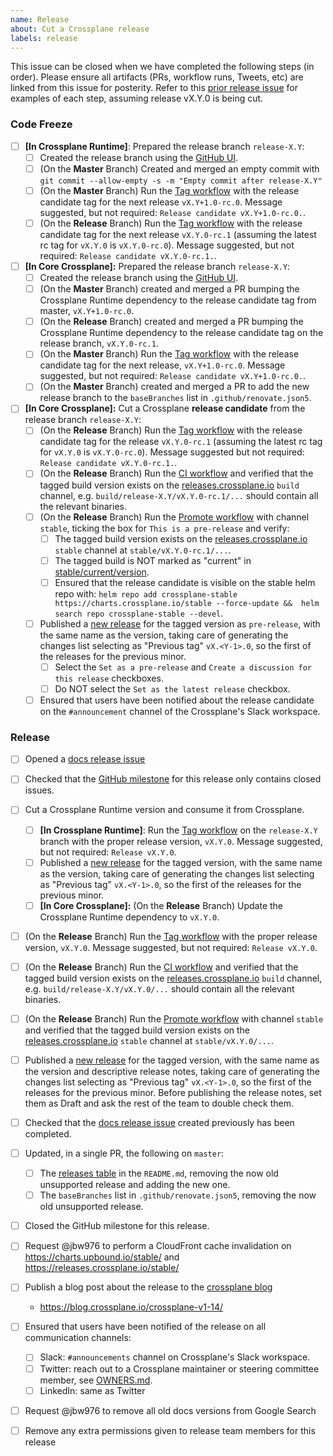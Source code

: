 ```yaml
---
name: Release
about: Cut a Crossplane release
labels: release
---
```


<!--
Issue title should be in the following format:

    Cut vX.Y.0 Release on DATE

For example:

    Cut v1.3.0 on June 29, 2021.

Please assign the release manager to the issue.
-->

This issue can be closed when we have completed the following steps (in order).
Please ensure all artifacts (PRs, workflow runs, Tweets, etc) are linked from
this issue for posterity. Refer to this [prior release issue][release-1.14.0] for
examples of each step, assuming release vX.Y.0 is being cut.

### Code Freeze

- [ ] **[In Crossplane Runtime]**: Prepared the release branch `release-X.Y`:
  - [ ] Created the release branch using the [GitHub UI][create-branch].
  - [ ] (On the **Master** Branch) Created and merged an empty commit with `git commit --allow-empty -s -m "Empty commit after release-X.Y"`
  - [ ] (On the **Master** Branch) Run the [Tag workflow][tag-workflow-runtime] with the release candidate tag for the next release `vX.Y+1.0-rc.0`. Message suggested, but not required: `Release candidate vX.Y+1.0-rc.0.`.
  - [ ] (On the **Release** Branch) Run the [Tag workflow][tag-workflow-runtime] with the release candidate tag for the next release `vX.Y.0-rc.1` (assuming the latest rc tag for `vX.Y.0` is `vX.Y.0-rc.0`). Message suggested, but not required: `Release candidate vX.Y.0-rc.1.`.
- [ ] **[In Core Crossplane]:** Prepared the release branch `release-X.Y`:
  - [ ] Created the release branch using the [GitHub UI][create-branch].
  - [ ] (On the **Master** Branch) created and merged a PR bumping the Crossplane Runtime dependency to the release candidate tag from master, `vX.Y+1.0-rc.0`.
  - [ ] (On the **Release** Branch) created and merged a PR bumping the Crossplane Runtime dependency to the release candidate tag on the release branch, `vX.Y.0-rc.1`.
  - [ ] (On the **Master** Branch) Run the [Tag workflow][tag-workflow] with the release candidate tag for the next release, `vX.Y+1.0-rc.0`. Message suggested, but not required: `Release candidate vX.Y+1.0-rc.0.`.
  - [ ] (On the **Master** Branch) created and merged a PR to add the new release branch to the `baseBranches` list in `.github/renovate.json5`.
- [ ] **[In Core Crossplane]:** Cut a Crossplane **release candidate** from the release branch `release-X.Y`:
  - [ ] (On the **Release** Branch) Run the [Tag workflow][tag-workflow] with the release candidate tag for the release `vX.Y.0-rc.1` (assuming the latest rc tag for `vX.Y.0` is `vX.Y.0-rc.0`). Message suggested but not required: `Release candidate vX.Y.0-rc.1.`.
  - [ ] (On the **Release** Branch) Run the [CI workflow][ci-workflow] and verified that the tagged build version exists on the [releases.crossplane.io] `build` channel, e.g. `build/release-X.Y/vX.Y.0-rc.1/...` should contain all the relevant binaries.
  - [ ] (On the **Release** Branch) Run the [Promote workflow][promote-workflow] with channel `stable`, ticking the box for `This is a pre-release` and verify:
    - [ ] The tagged build version exists on the [releases.crossplane.io] `stable` channel at `stable/vX.Y.0-rc.1/...`.
    - [ ] The tagged build is NOT marked as "current" in [stable/current/version](https://releases.crossplane.io/stable/current/version).
    - [ ] Ensured that the release candidate is visible on the stable helm repo with: `helm repo add crossplane-stable https://charts.crossplane.io/stable --force-update &&  helm search repo crossplane-stable --devel`.
  - [ ] Published a [new release] for the tagged version as `pre-release`, with the same name as the version, taking care of generating the changes list selecting as "Previous tag" `vX.<Y-1>.0`, so the first of the releases for the previous minor.
    - [ ] Select the `Set as a pre-release` and `Create a discussion for this release` checkboxes. 
    - [ ] Do NOT select the `Set as the latest release` checkbox.
  - [ ] Ensured that users have been notified about the release candidate on the `#announcement` channel of the Crossplane's Slack workspace.

### Release

- [ ] Opened a [docs release issue]
- [ ] Checked that the [GitHub milestone] for this release only contains closed issues.
- [ ] Cut a Crossplane Runtime version and consume it from Crossplane.
  - [ ] **[In Crossplane Runtime]**: Run the [Tag workflow][tag-workflow-runtime] on the `release-X.Y` branch with the proper release version, `vX.Y.0`. Message suggested, but not required: `Release vX.Y.0`.
  - [ ] Published a [new release][new runtime release] for the tagged version, with the same name as the version, taking care of generating the changes list selecting as "Previous tag" `vX.<Y-1>.0`, so the first of the releases for the previous minor.
  - [ ] **[In Core Crossplane]:** (On the **Release** Branch) Update the Crossplane Runtime dependency to `vX.Y.0`.
- [ ] (On the **Release** Branch) Run the [Tag workflow][tag-workflow] with the proper release version, `vX.Y.0`. Message suggested, but not required: `Release vX.Y.0`.
- [ ] (On the **Release** Branch) Run the [CI workflow][ci-workflow] and verified that the tagged build version exists on the [releases.crossplane.io] `build` channel, e.g. `build/release-X.Y/vX.Y.0/...` should contain all the relevant binaries.
- [ ] (On the **Release** Branch) Run the [Promote workflow][promote-workflow] with channel `stable` and verified that the tagged build version exists on the [releases.crossplane.io] `stable` channel at `stable/vX.Y.0/...`.
- [ ] Published a [new release] for the tagged version, with the same name as the version and descriptive release notes, taking care of generating the changes list selecting as "Previous tag" `vX.<Y-1>.0`, so the first of the releases for the previous minor. Before publishing the release notes, set them as Draft and ask the rest of the team to double check them.
- [ ] Checked that the [docs release issue] created previously has been completed.
- [ ] Updated, in a single PR, the following on `master`:
  - [ ] The [releases table] in the `README.md`, removing the now old unsupported release and adding the new one.
  - [ ] The `baseBranches` list in `.github/renovate.json5`, removing the now old unsupported release.
- [ ] Closed the GitHub milestone for this release.
- [ ] Request @jbw976 to perform a CloudFront cache invalidation on https://charts.upbound.io/stable/ and https://releases.crossplane.io/stable/ 
- [ ] Publish a blog post about the release to the [crossplane blog]
  - https://blog.crossplane.io/crossplane-v1-14/
- [ ] Ensured that users have been notified of the release on all communication channels:
  - [ ] Slack: `#announcements` channel on Crossplane's Slack workspace.
  - [ ] Twitter: reach out to a Crossplane maintainer or steering committee member, see [OWNERS.md][owners].
  - [ ] LinkedIn: same as Twitter
- [ ] Request @jbw976 to remove all old docs versions from Google Search
- [ ] Remove any extra permissions given to release team members for this release


<!-- Named Links -->
[Code Freeze]: https://docs.crossplane.io/knowledge-base/guides/release-cycle/#code-freeze
[ci-workflow]: https://github.com/crossplane/crossplane/actions/workflows/ci.yml
[configurations-workflow]: https://github.com/crossplane/crossplane/actions/workflows/configurations.yml
[create-branch]: https://help.github.com/en/github/collaborating-with-issues-and-pull-requests/creating-and-deleting-branches-within-your-repository
[docs release issue]: https://github.com/crossplane/docs/issues/new?assignees=&labels=release&template=new_release.md&title=Release+Crossplane+version...+
[new release]: https://github.com/crossplane/crossplane/releases/new
[new runtime release]: https://github.com/crossplane/crossplane-runtime/releases/new
[owners]: https://github.com/crossplane/crossplane/blob/master/OWNERS.md
[promote-workflow]: https://github.com/crossplane/crossplane/actions/workflows/promote.yml
[release-1.14.0]: https://github.com/crossplane/crossplane/issues/4871
[releases table]: https://github.com/crossplane/crossplane#releases
[releases.crossplane.io]: https://releases.crossplane.io
[tag-workflow-runtime]: https://github.com/crossplane/crossplane-runtime/actions/workflows/tag.yml
[tag-workflow]: https://github.com/crossplane/crossplane/actions/workflows/tag.yml
[GitHub milestone]: https://github.com/crossplane/crossplane/milestones
[crossplane blog]: https://blog.crossplane.io
